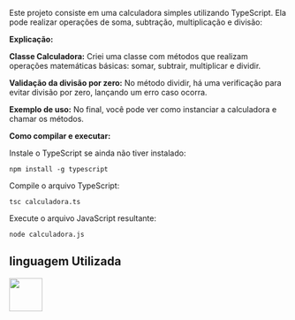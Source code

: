 Este projeto consiste em uma calculadora simples utilizando TypeScript. Ela pode realizar operações de soma, subtração, multiplicação e divisão:

**Explicação:**

**Classe Calculadora:** Criei uma classe com métodos que realizam operações matemáticas básicas: somar, subtrair, multiplicar e dividir.

**Validação da divisão por zero:** No método dividir, há uma verificação para evitar divisão por zero, lançando um erro caso ocorra.

**Exemplo de uso:** No final, você pode ver como instanciar a calculadora e chamar os métodos.

**Como compilar e executar:**

Instale o TypeScript se ainda não tiver instalado:

```npm install -g typescript```

Compile o arquivo TypeScript:

```tsc calculadora.ts```

Execute o arquivo JavaScript resultante:

```node calculadora.js```

## linguagem Utilizada ##

<a href="https://programartudo.blogspot.com/2024/05/typescript-significado-e-funcionalidade.html" target="_blank"><img loading="lazy" src="https://cdn.jsdelivr.net/gh/devicons/devicon/icons/typescript/typescript-original.svg" width="60" height="60"/></a>
